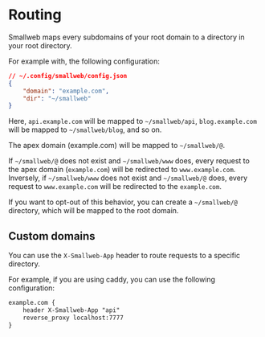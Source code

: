 # Routing

Smallweb maps every subdomains of your root domain to a directory in your root directory.

For example with, the following configuration:

```json
// ~/.config/smallweb/config.json
{
    "domain": "example.com",
    "dir": "~/smallweb"
}
```

Here, `api.example.com` will be mapped to `~/smallweb/api`, `blog.example.com` will be mapped to `~/smallweb/blog`, and so on.

The apex domain (example.com) will be mapped to `~/smallweb/@`.

If `~/smallweb/@` does not exist and `~/smallweb/www` does, every request to the apex domain (`example.com`) will be redirected to `www.example.com`. Inversely, if `~/smallweb/www` does not exist and `~/smallweb/@` does, every request to `www.example.com` will be redirected to the `example.com`.

If you want to opt-out of this behavior, you can create a `~/smallweb/@` directory, which will be mapped to the root domain.

## Custom domains

You can use the `X-Smallweb-App` header to route requests to a specific directory.

For example, if you are using caddy, you can use the following configuration:

```txt
example.com {
    header X-Smallweb-App "api"
    reverse_proxy localhost:7777
}
```
